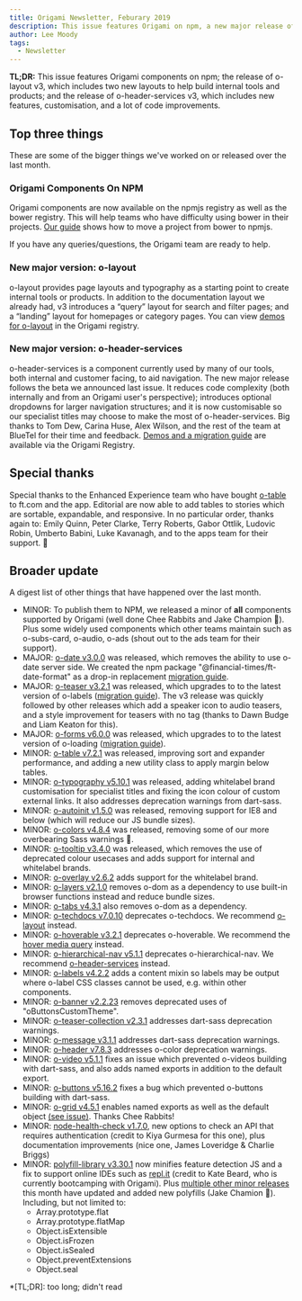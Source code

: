 ```yaml
---
title: Origami Newsletter, Feburary 2019
description: This issue features Origami on npm, a new major release of o-layout, and a new major release of o-header-services.
author: Lee Moody
tags:
  - Newsletter
---
```


**TL;DR:** This issue features Origami components on npm; the release of o-layout v3, which includes two new layouts to help build internal tools and products; and the release of o-header-services v3, which includes new features, customisation, and a lot of code improvements.


## Top three things

These are some of the bigger things we've worked on or released over the last month.

### Origami Components On NPM

Origami components are now available on the npmjs registry as well as the bower registry. This will help teams who have difficulty using bower in their projects. [Our guide](/docs/tutorials/bower-to-npm) shows how to move a project from bower to npmjs.

If you have any queries/questions, the Origami team are ready to help.

### New major version: o-layout

o-layout provides page layouts and typography as a starting point to create internal tools or products. In addition to the documentation layout we already had, v3 introduces a “query” layout for search and filter pages; and a “landing” layout for homepages or category pages. You can view [demos for o-layout](https://registry.origami.ft.com/components/o-layout) in the Origami registry.

### New major version: o-header-services

o-header-services is a component currently used by many of our tools, both internal and customer facing, to aid navigation. The new major release follows the beta we announced last issue. It reduces code complexity (both internally and from an Origami user's perspective); introduces optional dropdowns for larger navigation structures; and it is now customisable so our specialist titles may choose to make the most of o-header-services. Big thanks to Tom Dew, Carina Huse, Alex Wilson, and the rest of the team at BlueTel for their time and feedback. [Demos and a migration guide](https://registry.origami.ft.com/components/o-header-services) are available via the Origami Registry.


## Special thanks

Special thanks to the Enhanced Experience team who have bought [o-table](https://registry.origami.ft.com/components/o-table) to ft.com and the app. Editorial are now able to add tables to stories which are sortable, expandable, and responsive. In no particular order, thanks again to: Emily Quinn, Peter Clarke, Terry Roberts, Gabor Ottlik, Ludovic Robin, Umberto Babini, Luke Kavanagh, and to the apps team for their support. 👏

## Broader update

A digest list of other things that have happened over the last month.

  - MINOR: To publish them to NPM, we released a minor of **all** components supported by Origami (well done Chee Rabbits and Jake Champion 🙌). Plus some widely used components which other teams maintain such as o-subs-card, o-audio, o-ads (shout out to the ads team for their support).
  - MAJOR: [o-date v3.0.0](https://registry.origami.ft.com/components/o-date@3.0.0) was released, which removes the ability to use o-date server side. We created the npm package "@financial-times/ft-date-format" as a drop-in replacement [migration guide](https://github.com/Financial-Times/o-date#migrating-from-v2-to-v3).
  - MAJOR: [o-teaser v3.2.1](https://registry.origami.ft.com/components/o-teaser@3.2.1) was released, which upgrades to to the latest version of o-labels ([migration guide](https://registry.origami.ft.com/components/o-teaser@3.2.1/readme#upgrade-from-v2xx-to-v3xx)). The v3 release was quickly followed by other releases which add a speaker icon to audio teasers, and a style improvement for teasers with no tag (thanks to Dawn Budge and Liam Keaton for this).
  - MAJOR: [o-forms v6.0.0](https://registry.origami.ft.com/components/o-forms@6.0.0) was released, which upgrades to to the latest version of o-loading ([migration guide](https://registry.origami.ft.com/components/o-forms@6.0.0/readme#upgrade-from-v5xx-to-v6xx)).
  - MINOR: [o-table v7.2.1](https://registry.origami.ft.com/components/o-table@7.2.1) was released, improving sort and expander performance, and adding a new utility class to apply margin below tables.
  - MINOR: [o-typography v5.10.1](https://registry.origami.ft.com/components/o-typography@5.10.0) was released, adding whitelabel brand customisation for specialist titles and fixing the icon colour of custom external links. It also addresses deprecation warnings from dart-sass.
  - MINOR: [o-autoinit v1.5.0](https://registry.origami.ft.com/components/o-autoinit@1.5.0) was released, removing support for IE8 and below (which will reduce our JS bundle sizes).
  - MINOR: [o-colors  v4.8.4](https://registry.origami.ft.com/components/o-colors@4.8.4) was released, removing some of our more overbearing Sass warnings 🎉.
  - MINOR: [o-tooltip  v3.4.0](https://registry.origami.ft.com/components/o-tooltip@3.4.0) was released, which removes the use of deprecated colour usecases and adds support for internal and whitelabel brands.
  - MINOR: [o-overlay v2.6.2](https://registry.origami.ft.com/components/o-overlay@2.6.2) adds support for the whitelabel brand.
  - MINOR: [o-layers v2.1.0](https://registry.origami.ft.com/components/o-layers@2.1.0) removes o-dom as a dependency to use built-in browser functions instead and reduce bundle sizes.
  - MINOR: [o-tabs v4.3.1](https://registry.origami.ft.com/components/o-tabs@4.3.1) also removes o-dom as a dependency.
  - MINOR: [o-techdocs v7.0.10](https://registry.origami.ft.com/components/o-techdocs@7.0.10) deprecates o-techdocs. We recommend [o-layout](https://registry.origami.ft.com/components/o-layout) instead.
  - MINOR: [o-hoverable v3.2.1](https://registry.origami.ft.com/components/o-hoverable@3.2.1) deprecates o-hoverable. We recommend the [hover media query](https://developer.mozilla.org/en-US/docs/Web/CSS/@media/hover) instead.
  - MINOR: [o-hierarchical-nav v5.1.1](https://registry.origami.ft.com/components/o-hierarchical-nav@5.1.1) deprecates o-hierarchical-nav. We recommend [o-header-services](https://registry.origami.ft.com/components/o-header-services) instead.
  - MINOR: [o-labels v4.2.2](https://registry.origami.ft.com/components/o-labels@4.2.2) adds a content mixin so labels may be output where o-label CSS classes cannot be used, e.g. within other components.
  - MINOR: [o-banner v2.2.23](https://registry.origami.ft.com/components/o-banner@2.2.23) removes deprecated uses of "oButtonsCustomTheme".
  - MINOR: [o-teaser-collection v2.3.1](https://registry.origami.ft.com/components/o-teaser-collection@2.3.1) addresses dart-sass deprecation warnings.
  - MINOR: [o-message v3.1.1](https://registry.origami.ft.com/components/o-message@3.1.1) addresses dart-sass deprecation warnings.
  - MINOR: [o-header v7.8.3](https://registry.origami.ft.com/components/o-header@7.8.3) addresses o-color deprecation warnings.
  - MINOR: [o-video v5.1.1](https://registry.origami.ft.com/components/o-video@5.1.1) fixes an issue which prevented o-videos building with dart-sass, and also adds named exports in addition to the default export.
  - MINOR: [o-buttons v5.16.2](https://registry.origami.ft.com/components/o-buttons@5.16.2) fixes a bug which prevented o-buttons building with dart-sass.
  - MINOR: [o-grid v4.5.1](https://registry.origami.ft.com/components/o-grid@4.5.1) enables named exports as well as the default object [(see issue)](https://github.com/Financial-Times/o-grid/issues/177). Thanks Chee Rabbits!
  - MINOR: [node-health-check v1.7.0](https://registry.origami.ft.com/components/node-health-check@1.7.0), new options to check an API that requires authentication (credit to Kiya Gurmesa for this one), plus documentation improvements (nice one, James Loveridge & Charlie Briggs)
  - MINOR: [polyfill-library v3.30.1](https://github.com/Financial-Times/polyfill-library/releases) now minifies feature detection JS and a fix to support online IDEs such as [repl.it](https://repl.it/) (credit to Kate Beard, who is currently bootcamping with Origami). Plus [multiple other minor releases](https://github.com/Financial-Times/polyfill-library/releases) this month have updated and added new polyfills (Jake Chamion 💪). Including, but not limited to:
    - Array.prototype.flat
    - Array.prototype.flatMap
    - Object.isExtensible
    - Object.isFrozen
    - Object.isSealed
    - Object.preventExtensions
    - Object.seal



*[TL;DR]: too long; didn't read
